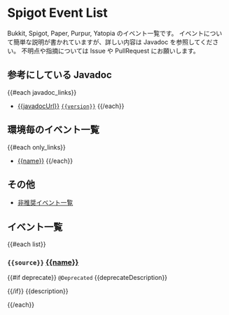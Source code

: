 # Spigot Event List
Bukkit, Spigot, Paper, Purpur, Yatopia のイベント一覧です。
イベントについて簡単な説明が書かれていますが、詳しい内容は Javadoc を参照してください。
不明点や指摘については Issue や PullRequest にお願いします。

## 参考にしている Javadoc
{{#each javadoc_links}}
- [{{javadocUrl}}]({{javadocUrl}}) [`{{version}}`]({{downloadUrl}})
{{/each}}

## 環境毎のイベント一覧
{{#each only_links}}
- [{{name}}]({{link}})
{{/each}}
  
## その他
- [非推奨イベント一覧]({{deprecate_link}})

## イベント一覧
{{#each list}}
### `{{source}}` [{{name}}]({{link}})
{{#if deprecate}}
`@Deprecated` {{deprecateDescription}}

{{/if}}
{{description}}

{{/each}}
